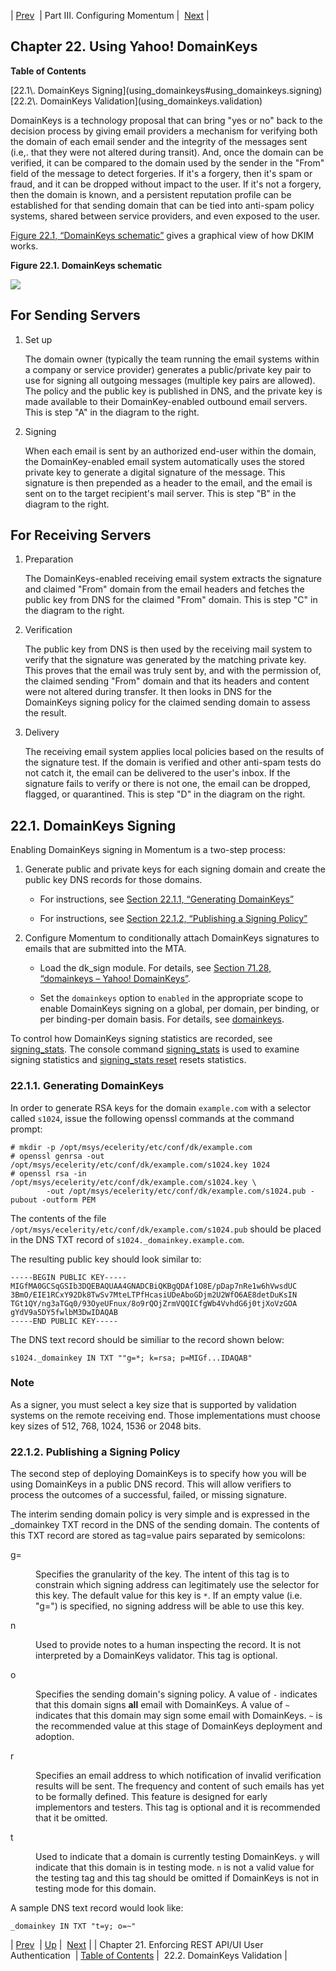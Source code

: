 | [Prev](auth)  | Part III. Configuring Momentum |  [Next](using_domainkeys.validation) |

## Chapter 22. Using Yahoo! DomainKeys

**Table of Contents**

<dl class="toc">

<dt>[22.1\. DomainKeys Signing](using_domainkeys#using_domainkeys.signing)</dt>

<dt>[22.2\. DomainKeys Validation](using_domainkeys.validation)</dt>

</dl>

DomainKeys is a technology proposal that can bring "yes or no" back to the decision process by giving email providers a mechanism for verifying both the domain of each email sender and the integrity of the messages sent (i.e,. that they were not altered during transit). And, once the domain can be verified, it can be compared to the domain used by the sender in the "From" field of the message to detect forgeries. If it's a forgery, then it's spam or fraud, and it can be dropped without impact to the user. If it's not a forgery, then the domain is known, and a persistent reputation profile can be established for that sending domain that can be tied into anti-spam policy systems, shared between service providers, and even exposed to the user.

[Figure 22.1, “DomainKeys schematic”](using_domainkeys#figure_domainkeys_schematic "Figure 22.1. DomainKeys schematic") gives a graphical view of how DKIM works.

<a name="figure_domainkeys_schematic"></a>

**Figure 22.1. DomainKeys schematic**

![](images/gr_dkeys_1.gif)

## For Sending Servers

1.  Set up

    The domain owner (typically the team running the email systems within a company or service provider) generates a public/private key pair to use for signing all outgoing messages (multiple key pairs are allowed). The policy and the public key is published in DNS, and the private key is made available to their DomainKey-enabled outbound email servers. This is step "A" in the diagram to the right.

2.  Signing

    When each email is sent by an authorized end-user within the domain, the DomainKey-enabled email system automatically uses the stored private key to generate a digital signature of the message. This signature is then prepended as a header to the email, and the email is sent on to the target recipient's mail server. This is step "B" in the diagram to the right.

## For Receiving Servers

1.  Preparation

    The DomainKeys-enabled receiving email system extracts the signature and claimed "From" domain from the email headers and fetches the public key from DNS for the claimed "From" domain. This is step "C" in the diagram to the right.

2.  Verification

    The public key from DNS is then used by the receiving mail system to verify that the signature was generated by the matching private key. This proves that the email was truly sent by, and with the permission of, the claimed sending "From" domain and that its headers and content were not altered during transfer. It then looks in DNS for the DomainKeys signing policy for the claimed sending domain to assess the result.

3.  Delivery

    The receiving email system applies local policies based on the results of the signature test. If the domain is verified and other anti-spam tests do not catch it, the email can be delivered to the user's inbox. If the signature fails to verify or there is not one, the email can be dropped, flagged, or quarantined. This is step "D" in the diagram on the right.

## 22.1. DomainKeys Signing

Enabling DomainKeys signing in Momentum is a two-step process:

1.  Generate public and private keys for each signing domain and create the public key DNS records for those domains.

    *   For instructions, see [Section 22.1.1, “Generating DomainKeys”](using_domainkeys#using_domainkeys.generating "22.1.1. Generating DomainKeys")

    *   For instructions, see [Section 22.1.2, “Publishing a Signing Policy”](using_domainkeys#using_domainkeys.publishing "22.1.2. Publishing a Signing Policy")

2.  Configure Momentum to conditionally attach DomainKeys signatures to emails that are submitted into the MTA.

    *   Load the dk_sign module. For details, see [Section 71.28, “domainkeys – Yahoo! DomainKeys”](modules.domainkeys "71.28. domainkeys – Yahoo! DomainKeys").

    *   Set the `domainkeys` option to `enabled` in the appropriate scope to enable DomainKeys signing on a global, per domain, per binding, or per binding-per domain basis. For details, see [domainkeys](conf.ref.domainkeys "domainkeys").

To control how DomainKeys signing statistics are recorded, see [signing_stats](conf.ref.signing_stats "signing_stats"). The console command [signing_stats](console_commands.signing_stats "signing_stats") is used to examine signing statistics and [signing_stats reset](console_commands.signing_stats_reset "signing_stats reset") resets statistics.

### 22.1.1. Generating DomainKeys

In order to generate RSA keys for the domain `example.com` with a selector called `s1024`, issue the following openssl commands at the command prompt:

```
# mkdir -p /opt/msys/ecelerity/etc/conf/dk/example.com
# openssl genrsa -out /opt/msys/ecelerity/etc/conf/dk/example.com/s1024.key 1024
# openssl rsa -in /opt/msys/ecelerity/etc/conf/dk/example.com/s1024.key \
        -out /opt/msys/ecelerity/etc/conf/dk/example.com/s1024.pub -pubout -outform PEM
```

The contents of the file `/opt/msys/ecelerity/etc/conf/dk/example.com/s1024.pub` should be placed in the DNS TXT record of `s1024._domainkey.example.com`.

The resulting public key should look similar to:

```
-----BEGIN PUBLIC KEY-----
MIGfMA0GCSqGSIb3DQEBAQUAA4GNADCBiQKBgQDAf1O8E/pDap7nRe1w6hVwsdUC
3BmO/EIE1RCxY92Dk8TwSv7MteLTPfHcasiUDeAboGDjm2U2WfO6AE8detDuKsIN
TGt1QY/ng3aTGq0/93OyeUFnux/8o9rQOjZrmVQQICfgWb4VvhdG6j0tjXoVzGOA
gYdV9a5DY5fwlbM3DwIDAQAB
-----END PUBLIC KEY-----
```

The DNS text record should be similiar to the record shown below:

`s1024._domainkey IN TXT ""g=*; k=rsa; p=MIGf...IDAQAB"`
### Note

As a signer, you must select a key size that is supported by validation systems on the remote receiving end. Those implementations must choose key sizes of 512, 768, 1024, 1536 or 2048 bits.

### 22.1.2. Publishing a Signing Policy

The second step of deploying DomainKeys is to specify how you will be using DomainKeys in a public DNS record. This will allow verifiers to process the outcomes of a successful, failed, or missing signature.

The interim sending domain policy is very simple and is expressed in the _domainkey TXT record in the DNS of the sending domain. The contents of this TXT record are stored as tag=value pairs separated by semicolons:

<dl class="variablelist">

<dt>g=</dt>

<dd>

Specifies the granularity of the key. The intent of this tag is to constrain which signing address can legitimately use the selector for this key. The default value for this key is `*`. If an empty value (i.e. "g=") is specified, no signing address will be able to use this key.

</dd>

<dt>n</dt>

<dd>

Used to provide notes to a human inspecting the record. It is not interpreted by a DomainKeys validator. This tag is optional.

</dd>

<dt>o</dt>

<dd>

Specifies the sending domain's signing policy. A value of `-` indicates that this domain signs **all** email with DomainKeys. A value of `~` indicates that this domain may sign some email with DomainKeys. `~` is the recommended value at this stage of DomainKeys deployment and adoption.

</dd>

<dt>r</dt>

<dd>

Specifies an email address to which notification of invalid verification results will be sent. The frequency and content of such emails has yet to be formally defined. This feature is designed for early implementors and testers. This tag is optional and it is recommended that it be omitted.

</dd>

<dt>t</dt>

<dd>

Used to indicate that a domain is currently testing DomainKeys. `y` will indicate that this domain is in testing mode. `n` is not a valid value for the testing tag and this tag should be omitted if DomainKeys is not in testing mode for this domain.

</dd>

</dl>

A sample DNS text record would look like:

`_domainkey IN TXT "t=y; o=~"`

| [Prev](auth)  | [Up](p.configuration) |  [Next](using_domainkeys.validation) |
| Chapter 21. Enforcing REST API/UI User Authentication  | [Table of Contents](index) |  22.2. DomainKeys Validation |

